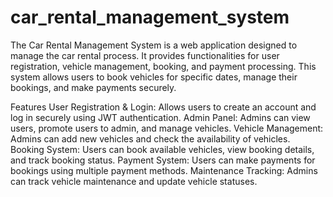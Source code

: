 # car_rental_management_system
The Car Rental Management System is a web application designed to manage the car rental process. It provides functionalities for user registration, vehicle management, booking, and payment processing. This system allows users to book vehicles for specific dates, manage their bookings, and make payments securely.

Features
User Registration & Login: Allows users to create an account and log in securely using JWT authentication.
Admin Panel: Admins can view users, promote users to admin, and manage vehicles.
Vehicle Management: Admins can add new vehicles and check the availability of vehicles.
Booking System: Users can book available vehicles, view booking details, and track booking status.
Payment System: Users can make payments for bookings using multiple payment methods.
Maintenance Tracking: Admins can track vehicle maintenance and update vehicle statuses.

